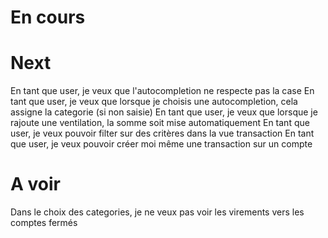 # En cours

# Next
En tant que user, je veux que l'autocompletion ne respecte pas la case
En tant que user, je veux que lorsque je choisis une autocompletion, cela assigne la categorie (si non saisie)
En tant que user, je veux que lorsque je rajoute une ventilation, la somme soit mise automatiquement
En tant que user, je veux pouvoir filter sur des critères dans la vue transaction
En tant que user, je veux pouvoir créer moi même une transaction sur un compte

# A voir
Dans le choix des categories, je ne veux pas voir les virements vers les comptes fermés
